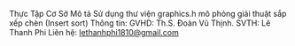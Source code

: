 Thực Tập Cơ Sở
Mô tả
Sử dụng thư viện graphics.h mô phỏng giải thuật sắp xếp chèn (Insert sort)
Thông tin:
GVHD: Th.S. Đoàn Vũ Thịnh.
SVTH: Lê Thanh Phi
Liên hệ: lethanhphi1810@gmail.com
